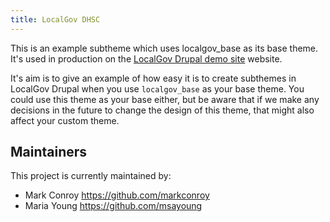 ```yaml
---
title: LocalGov DHSC
---
```


This is an example subtheme which uses localgov_base as its base theme. It's used in production on the [LocalGov Drupal demo site](https://demo.localgovdrupal.org) website.

It's aim is to give an example of how easy it is to create subthemes in LocalGov Drupal when you use `localgov_base` as your base theme. You could use this theme as your base either, but be aware that if we make any decisions in the future to change the design of this theme, that might also affect your custom theme.

## Maintainers

This project is currently maintained by:

 - Mark Conroy https://github.com/markconroy
 - Maria Young https://github.com/msayoung